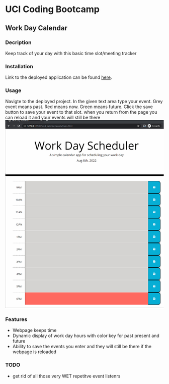 # UCI Coding Bootcamp
## Work Day Calendar

### Decription
Keep track of your day with this basic time slot/meeting tracker 

### Installation
Link to the deployed application can be found [here](https://github.com/sdanielewicz/work_calendar "Work Day Calendar").

### Usage
Navigte to the deployed project. In the given text area type your event. Grey event means past. Red means now. Green means future. Click the save button to save your event to that slot. when you return from the page you can reload it and your events will still be there
![gif of site](./Assets/screen.gif)

### Features
* Webpage keeps time
* Dynamic display of work day hours with color key for past present and future
* Ability to save the events you enter and they will still be there if the webpage is reloaded

### TODO
* get rid of all those very WET repetitve event listenrs